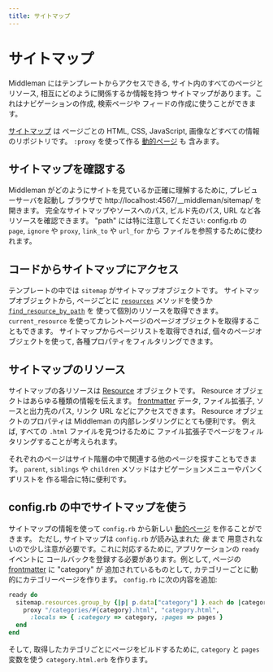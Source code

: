 ```yaml
---
title: サイトマップ
---
```


# サイトマップ

Middleman にはテンプレートからアクセスできる,
サイト内のすべてのページとリソース, 相互にどのように関係するか情報を持つ
サイトマップがあります。これはナビゲーションの作成, 検索ページや
フィードの作成に使うことができます。

[サイトマップ](http://rubydoc.info/gems/middleman-core/Middleman/Sitemap) は
ページごとの HTML, CSS, JavaScript, 画像などすべての情報のリポジトリです。
`:proxy` を使って作る [動的ページ][dynamic pages] も
含みます。

## サイトマップを確認する

Middleman がどのようにサイトを見ているか正確に理解するために, プレビューサーバを起動し
ブラウザで http://localhost:4567/__middleman/sitemap/ を開きます。
完全なサイトマップやソースへのパス, ビルド先のパス, URL など各リソースを確認できます。
"path" には特に注意してください: config.rb の `page`, `ignore` や
`proxy`,  `link_to` や `url_for` から
ファイルを参照するために使われます。

## コードからサイトマップにアクセス

テンプレートの中では `sitemap` がサイトマップオブジェクトです。
サイトマップオブジェクトから, ページごとに
[`resources`](http://rubydoc.info/gems/middleman-core/Middleman/Sitemap/Store#resources-instance_method) メソッドを使うか
[`find_resource_by_path`](http://rubydoc.info/gems/middleman-core/Middleman/Sitemap/Store#find_resource_by_path-instance_method) を
使って個別のリソースを取得できます。
`current_resource` を使ってカレントページのページオブジェクトを取得することもできます。
サイトマップからページリストを取得できれば, 個々のページオブジェクトを使って,
各種プロパティをフィルタリングできます。

## サイトマップのリソース

サイトマップの各リソースは
[Resource](http://rubydoc.info/gems/middleman-core/Middleman/Sitemap/Resource) オブジェクトです。
Resource オブジェクトはあらゆる種類の情報を伝えます。
[frontmatter] データ, ファイル拡張子, ソースと出力先のパス, リンク URL などにアクセスできます。
Resource オブジェクトのプロパティは Middleman の内部レンダリングにとても便利です。
例えば, すべての `.html` ファイルを見つけるために
ファイル拡張子でページをフィルタリングすることが考えられます。

それぞれのページはサイト階層の中で関連する他のページを探すこともできます。
`parent`, `siblings` や `children` メソッドはナビゲーションメニューやパンくずリストを
作る場合に特に便利です。

## config.rb の中でサイトマップを使う

サイトマップの情報を使って `config.rb` から新しい
[動的ページ][dynamic pages] を作ることができます。
ただし, サイトマップは `config.rb` が読み込まれた *後* まで
用意されないので少し注意が必要です。これに対応するために, アプリケーションの `ready` イベントに
コールバックを登録する必要があります。例として, ページの [frontmatter] に "category" が
追加されているものとして, カテゴリーごとに動的にカテゴリーページを作ります。
`config.rb` に次の内容を追加:

```ruby
ready do
  sitemap.resources.group_by {|p| p.data["category"] }.each do |category, pages|
    proxy "/categories/#{category}.html", "category.html",
      :locals => { :category => category, :pages => pages }
  end
end
```

そして, 取得したカテゴリごとにページをビルドするために, `category` と `pages` 変数を使う
`category.html.erb` を作ります。

[dynamic pages]: /jp/advanced/dynamic-pages/
[frontmatter]: /jp/basics/frontmatter/
